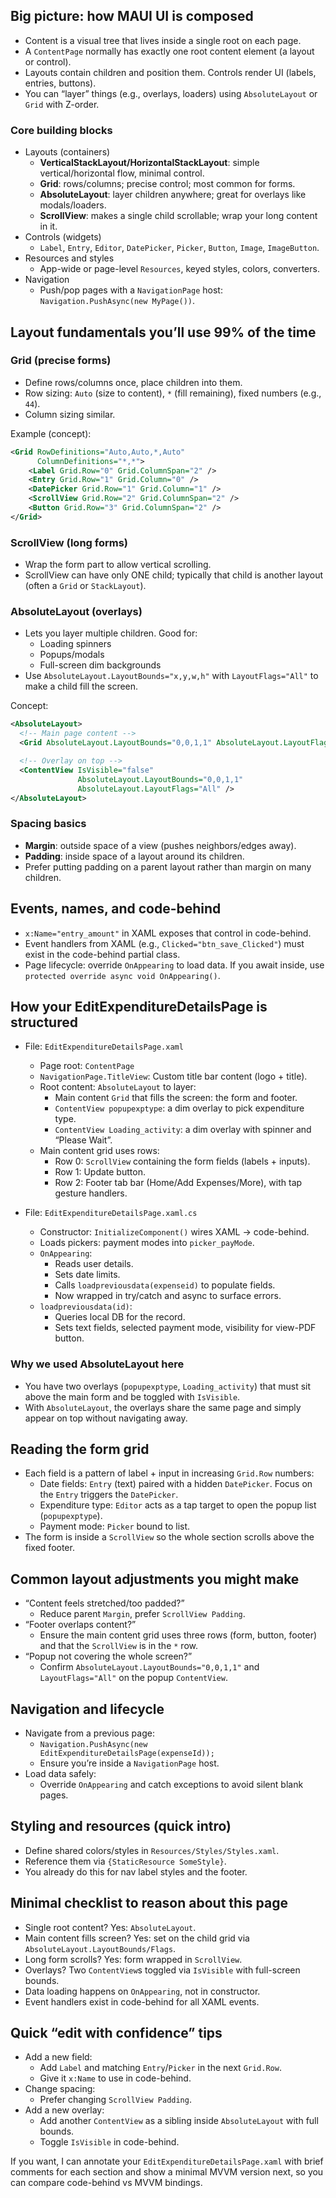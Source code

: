 ## Big picture: how MAUI UI is composed

- Content is a visual tree that lives inside a single root on each page.
- A `ContentPage` normally has exactly one root content element (a layout or control).
- Layouts contain children and position them. Controls render UI (labels, entries, buttons).
- You can “layer” things (e.g., overlays, loaders) using `AbsoluteLayout` or `Grid` with Z-order.

### Core building blocks

- Layouts (containers)
  - **VerticalStackLayout/HorizontalStackLayout**: simple vertical/horizontal flow, minimal control.
  - **Grid**: rows/columns; precise control; most common for forms.
  - **AbsoluteLayout**: layer children anywhere; great for overlays like modals/loaders.
  - **ScrollView**: makes a single child scrollable; wrap your long content in it.
- Controls (widgets)
  - `Label`, `Entry`, `Editor`, `DatePicker`, `Picker`, `Button`, `Image`, `ImageButton`.
- Resources and styles
  - App-wide or page-level `Resources`, keyed styles, colors, converters.
- Navigation
  - Push/pop pages with a `NavigationPage` host: `Navigation.PushAsync(new MyPage())`.

## Layout fundamentals you’ll use 99% of the time

### Grid (precise forms)

- Define rows/columns once, place children into them.
- Row sizing: `Auto` (size to content), `*` (fill remaining), fixed numbers (e.g., `44`).
- Column sizing similar.

Example (concept):
```xml
<Grid RowDefinitions="Auto,Auto,*,Auto"
      ColumnDefinitions="*,*">
    <Label Grid.Row="0" Grid.ColumnSpan="2" />
    <Entry Grid.Row="1" Grid.Column="0" />
    <DatePicker Grid.Row="1" Grid.Column="1" />
    <ScrollView Grid.Row="2" Grid.ColumnSpan="2" />
    <Button Grid.Row="3" Grid.ColumnSpan="2" />
</Grid>
```

### ScrollView (long forms)

- Wrap the form part to allow vertical scrolling.
- ScrollView can have only ONE child; typically that child is another layout (often a `Grid` or `StackLayout`).

### AbsoluteLayout (overlays)

- Lets you layer multiple children. Good for:
  - Loading spinners
  - Popups/modals
  - Full-screen dim backgrounds
- Use `AbsoluteLayout.LayoutBounds="x,y,w,h"` with `LayoutFlags="All"` to make a child fill the screen.

Concept:
```xml
<AbsoluteLayout>
  <!-- Main page content -->
  <Grid AbsoluteLayout.LayoutBounds="0,0,1,1" AbsoluteLayout.LayoutFlags="All" />

  <!-- Overlay on top -->
  <ContentView IsVisible="false"
               AbsoluteLayout.LayoutBounds="0,0,1,1"
               AbsoluteLayout.LayoutFlags="All" />
</AbsoluteLayout>
```

### Spacing basics

- **Margin**: outside space of a view (pushes neighbors/edges away).
- **Padding**: inside space of a layout around its children.
- Prefer putting padding on a parent layout rather than margin on many children.

## Events, names, and code-behind

- `x:Name="entry_amount"` in XAML exposes that control in code-behind.
- Event handlers from XAML (e.g., `Clicked="btn_save_Clicked"`) must exist in the code-behind partial class.
- Page lifecycle: override `OnAppearing` to load data. If you await inside, use `protected override async void OnAppearing()`.

## How your EditExpenditureDetailsPage is structured

- File: `EditExpenditureDetailsPage.xaml`
  - Page root: `ContentPage`
  - `NavigationPage.TitleView`: Custom title bar content (logo + title).
  - Root content: `AbsoluteLayout` to layer:
    - Main content `Grid` that fills the screen: the form and footer.
    - `ContentView popupexptype`: a dim overlay to pick expenditure type.
    - `ContentView Loading_activity`: a dim overlay with spinner and “Please Wait”.
  - Main content grid uses rows:
    - Row 0: `ScrollView` containing the form fields (labels + inputs).
    - Row 1: Update button.
    - Row 2: Footer tab bar (Home/Add Expenses/More), with tap gesture handlers.

- File: `EditExpenditureDetailsPage.xaml.cs`
  - Constructor: `InitializeComponent()` wires XAML → code-behind.
  - Loads pickers: payment modes into `picker_payMode`.
  - `OnAppearing`:
    - Reads user details.
    - Sets date limits.
    - Calls `loadpreviousdata(expenseid)` to populate fields.
    - Now wrapped in try/catch and async to surface errors.
  - `loadpreviousdata(id)`:
    - Queries local DB for the record.
    - Sets text fields, selected payment mode, visibility for view-PDF button.

### Why we used AbsoluteLayout here

- You have two overlays (`popupexptype`, `Loading_activity`) that must sit above the main form and be toggled with `IsVisible`.
- With `AbsoluteLayout`, the overlays share the same page and simply appear on top without navigating away.

## Reading the form grid

- Each field is a pattern of label + input in increasing `Grid.Row` numbers:
  - Date fields: `Entry` (text) paired with a hidden `DatePicker`. Focus on the `Entry` triggers the `DatePicker`.
  - Expenditure type: `Editor` acts as a tap target to open the popup list (`popupexptype`).
  - Payment mode: `Picker` bound to list.
- The form is inside a `ScrollView` so the whole section scrolls above the fixed footer.

## Common layout adjustments you might make

- “Content feels stretched/too padded?”
  - Reduce parent `Margin`, prefer `ScrollView Padding`.
- “Footer overlaps content?”
  - Ensure the main content grid uses three rows (form, button, footer) and that the `ScrollView` is in the `*` row.
- “Popup not covering the whole screen?”
  - Confirm `AbsoluteLayout.LayoutBounds="0,0,1,1"` and `LayoutFlags="All"` on the popup `ContentView`.

## Navigation and lifecycle

- Navigate from a previous page:
  - `Navigation.PushAsync(new EditExpenditureDetailsPage(expenseId));`
  - Ensure you’re inside a `NavigationPage` host.
- Load data safely:
  - Override `OnAppearing` and catch exceptions to avoid silent blank pages.

## Styling and resources (quick intro)

- Define shared colors/styles in `Resources/Styles/Styles.xaml`.
- Reference them via `{StaticResource SomeStyle}`.
- You already do this for nav label styles and the footer.

## Minimal checklist to reason about this page

- Single root content? Yes: `AbsoluteLayout`.
- Main content fills screen? Yes: set on the child grid via `AbsoluteLayout.LayoutBounds/Flags`.
- Long form scrolls? Yes: form wrapped in `ScrollView`.
- Overlays? Two `ContentView`s toggled via `IsVisible` with full-screen bounds.
- Data loading happens on `OnAppearing`, not in constructor.
- Event handlers exist in code-behind for all XAML events.

## Quick “edit with confidence” tips

- Add a new field:
  - Add `Label` and matching `Entry`/`Picker` in the next `Grid.Row`.
  - Give it `x:Name` to use in code-behind.
- Change spacing:
  - Prefer changing `ScrollView Padding`.
- Add a new overlay:
  - Add another `ContentView` as a sibling inside `AbsoluteLayout` with full bounds.
  - Toggle `IsVisible` in code-behind.

If you want, I can annotate your `EditExpenditureDetailsPage.xaml` with brief comments for each section and show a minimal MVVM version next, so you can compare code-behind vs MVVM bindings.
